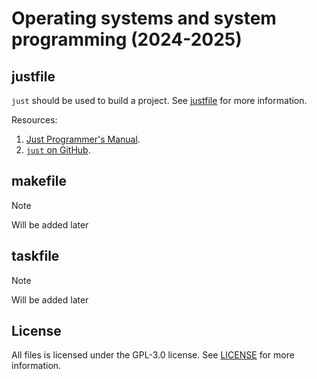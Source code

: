 # Operating systems and system programming (2024-2025)

## justfile

`just` should be used to build a project. See [justfile](./justfile) for more information.

Resources:

1. [Just Programmer's Manual](https://just.systems/man/en/).
2. [`just` on GitHub](https://github.com/casey/just).

## makefile

> [!NOTE]
> Will be added later

## taskfile

> [!NOTE]
> Will be added later

## License

All files is licensed under the GPL-3.0 license. See [LICENSE](./LICENSE) for more information.
